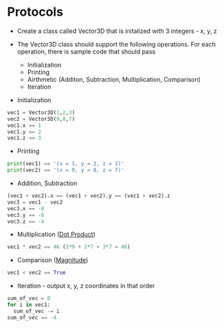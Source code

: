 # Protocols

* Create a class called Vector3D that is initalized with 3 integers - x, y, z
* The Vector3D class should support the following operations. For each operation, there is sample code that should pass
  * Initialization
  * Printing
  * Airthmetic (Additon, Subtraction, Multiplication, Comparison)
  * Iteration

* Initialization
```Python
vec1 = Vector3D(1,2,3)
vec2 = Vector3D(9,8,7)
vec1.x == 1
vec1.y == 2
vec1.z == 3
```

* Printing
```Python
print(vec1) == '(x = 1, y = 2, z = 3)'
print(vec2) == '(x = 9, y = 8, z = 7)'
```

* Addition, Subtraction
```Python
(vec1 + vec2).x == (vec1 + vec2).y == (vec1 + vec2).z
vec3 = vec1 - vec2
vec3.x == -8
vec3.y == -6
vec3.z == -4
```

* Multiplication ([Dot Product](https://en.wikipedia.org/wiki/Dot_product))
```Python
vec1 * vec2 == 46 (1*9 + 2*7 + 3*7 = 46)
```

* Comparison ([Magnitude](https://en.wikipedia.org/wiki/Magnitude_(mathematics)#Euclidean_vector_space))
```Python
vec1 < vec2 == True
```

* Iteration - output x, y, z coordinates in that order
```Python
sum_of_vec = 0
for i in vec1:
  sum_of_vec -= i
sum_of_vec == -4
```
